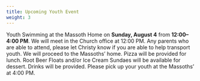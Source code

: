 ```yaml
---
title: Upcoming Youth Event
weight: 3
---
```


Youth Swimming at the Massoth Home on **Sunday, August 4** from **12:00–4:00 PM**. We will meet in the Church office at 12:00 PM. Any parents who are able to attend, please let Christy know if you are able to help transport youth. We will proceed to the Massoths’ home. Pizza will be provided for lunch. Root Beer Floats and/or Ice Cream Sundaes will be available for dessert. Drinks will be provided. Please pick up your youth at the Massoths’ at 4:00 PM.